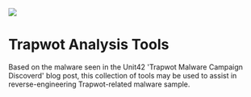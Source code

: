 ![](https://paloaltonetworks.com/content/dam/paloaltonetworks-com/en_US/images/logos/brand/PANW_Unit42_Logo.png)

# Trapwot Analysis Tools

Based on the malware seen in the Unit42 'Trapwot Malware Campaign Discoverd' blog post, this collection of tools may be used to assist in reverse-engineering Trapwot-related malware sample.
